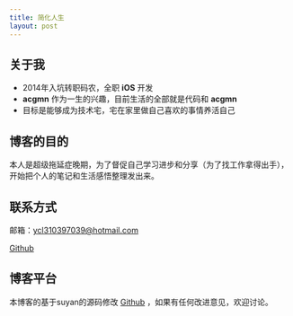 ```yaml
---
title: 简化人生
layout: post
---
```


## 关于我

* 2014年入坑转职码农，全职 **iOS** 开发
* **acgmn** 作为一生的兴趣，目前生活的全部就是代码和 **acgmn**
* 目标是能够成为技术宅，宅在家里做自己喜欢的事情养活自己

## 博客的目的

本人是超级拖延症晚期，为了督促自己学习进步和分享（为了找工作拿得出手），开始把个人的笔记和生活感悟整理发出来。

## 联系方式

邮箱：ycl310397039@hotmail.com

[Github](https://github.com/YGAS)

## 博客平台

本博客的基于suyan的源码修改 [Github](https://github.com/suyan/suyan.github.io) ，如果有任何改进意见，欢迎讨论。
